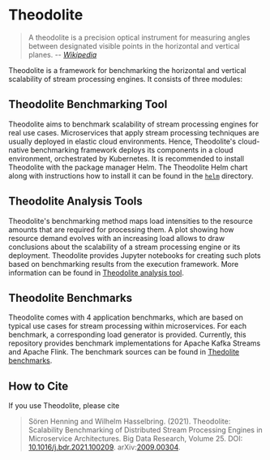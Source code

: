 # Theodolite

> A theodolite is a precision optical instrument for measuring angles between designated visible points in the horizontal and vertical planes.  -- <cite>[Wikipedia](https://en.wikipedia.org/wiki/Theodolite)</cite>

Theodolite is a framework for benchmarking the horizontal and vertical scalability of stream processing engines. It consists of three modules:

## Theodolite Benchmarking Tool

Theodolite aims to benchmark scalability of stream processing engines for real use cases. Microservices that apply stream processing techniques are usually deployed in elastic cloud environments. Hence, Theodolite's cloud-native benchmarking framework deploys its components in a cloud environment, orchestrated by Kubernetes. It is recommended to install Theodolite with the package manager Helm. The Theodolite Helm chart along with instructions how to install it can be found in the [`helm`](helm) directory.

## Theodolite Analysis Tools

Theodolite's benchmarking method maps load intensities to the resource amounts that are required for processing them. A plot showing how resource demand evolves with an increasing load allows to draw conclusions about the scalability of a stream processing engine or its deployment. Theodolite provides Jupyter notebooks for creating such plots based on benchmarking results from the execution framework. More information can be found in [Theodolite analysis tool](analysis).

## Theodolite Benchmarks

Theodolite comes with 4 application benchmarks, which are based on typical use cases for stream processing within microservices. For each benchmark, a corresponding load generator is provided. Currently, this repository provides benchmark implementations for Apache Kafka Streams and Apache Flink. The benchmark sources can be found in [Thedolite benchmarks](theodolite-benchmarks).

## How to Cite

If you use Theodolite, please cite

> Sören Henning and Wilhelm Hasselbring. (2021). Theodolite: Scalability Benchmarking of Distributed Stream Processing Engines in Microservice Architectures. Big Data Research, Volume 25. DOI: [10.1016/j.bdr.2021.100209](https://doi.org/10.1016/j.bdr.2021.100209). arXiv:[2009.00304](https://arxiv.org/abs/2009.00304).
